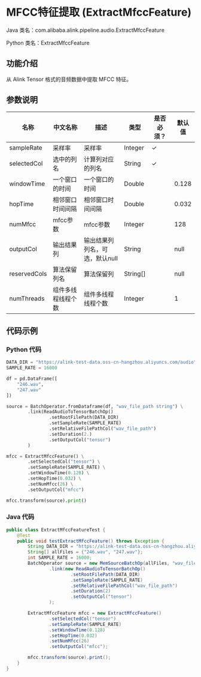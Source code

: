 # MFCC特征提取 (ExtractMfccFeature)
Java 类名：com.alibaba.alink.pipeline.audio.ExtractMfccFeature

Python 类名：ExtractMfccFeature


## 功能介绍

从 Alink Tensor 格式的音频数据中提取 MFCC 特征。

## 参数说明

| 名称 | 中文名称 | 描述 | 类型 | 是否必须？ | 默认值 |
| --- | --- | --- | --- | --- | --- |
| sampleRate | 采样率 | 采样率 | Integer | ✓ |  |
| selectedCol | 选中的列名 | 计算列对应的列名 | String | ✓ |  |
| windowTime | 一个窗口的时间 | 一个窗口的时间 | Double |  | 0.128 |
| hopTime | 相邻窗口时间间隔 | 相邻窗口时间间隔 | Double |  | 0.032 |
| numMfcc | mfcc参数 | mfcc参数 | Integer |  | 128 |
| outputCol | 输出结果列 | 输出结果列列名，可选，默认null | String |  | null |
| reservedCols | 算法保留列名 | 算法保留列 | String[] |  | null |
| numThreads | 组件多线程线程个数 | 组件多线程线程个数 | Integer |  | 1 |

## 代码示例

### Python 代码
```python
DATA_DIR = "https://alink-test-data.oss-cn-hangzhou.aliyuncs.com/audio"
SAMPLE_RATE = 16000

df = pd.DataFrame([
    "246.wav",
    "247.wav"
])

source = BatchOperator.fromDataframe(df, "wav_file_path string") \
        .link(ReadAudioToTensorBatchOp()
                .setRootFilePath(DATA_DIR)
                .setSampleRate(SAMPLE_RATE)
                .setRelativeFilePathCol("wav_file_path")
                .setDuration(2.)
                .setOutputCol("tensor")
        )

mfcc = ExtractMfccFeature() \
        .setSelectedCol("tensor") \
        .setSampleRate(SAMPLE_RATE) \
        .setWindowTime(0.128) \
        .setHopTime(0.032) \
        .setNumMfcc(26) \
        .setOutputCol("mfcc")

mfcc.transform(source).print()
```

### Java 代码
```java
public class ExtractMfccFeatureTest {
    @Test
    public void testExtractMfccFeature() throws Exception {
        String DATA_DIR = "https://alink-test-data.oss-cn-hangzhou.aliyuncs.com/audio";
        String[] allFiles = {"246.wav", "247.wav"};
        int SAMPLE_RATE = 16000;
        BatchOperator source = new MemSourceBatchOp(allFiles, "wav_file_path")
                .link(new ReadAudioToTensorBatchOp()
                        .setRootFilePath(DATA_DIR)
                        .setSampleRate(SAMPLE_RATE)
                        .setRelativeFilePathCol("wav_file_path")
                        .setDuration(2)
                        .setOutputCol("tensor")
                );

        ExtractMfccFeature mfcc = new ExtractMfccFeature()
                .setSelectedCol("tensor")
                .setSampleRate(SAMPLE_RATE)
                .setWindowTime(0.128)
                .setHopTime(0.032)
                .setNumMfcc(26)
                .setOutputCol("mfcc");

        mfcc.transform(source).print();
    }
}
```

